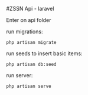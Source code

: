 #ZSSN Api - laravel

Enter on api folder

run migrations:
 
    php artisan migrate

run seeds to insert basic items:
 
    php artisan db:seed

run server:
 
    php artisan serve


